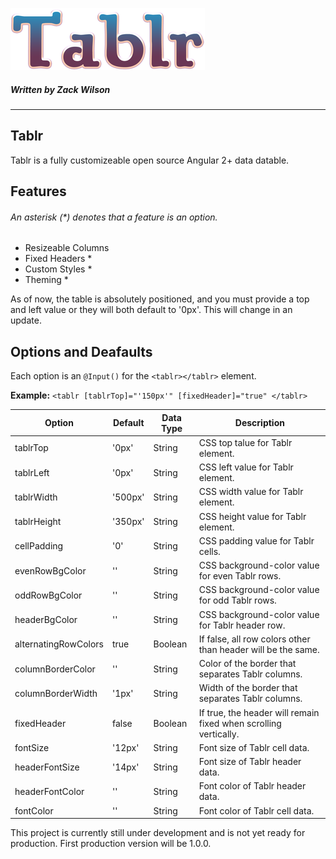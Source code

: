 ![Tablr Logo](https://github.com/Zackazt/Tablr/blob/master/logo.png?raw=true)
##### Written by Zack Wilson
___


## Tablr

Tablr is a fully customizeable open source Angular 2+ data datable. 

## Features
###### An asterisk (*) denotes that a feature is an option.

* Resizeable Columns
* Fixed Headers *
* Custom Styles *
* Theming *

As of now, the table is absolutely positioned, and you must provide a top and left value or they will both default to '0px'. This will change in an update. 

## Options and Deafaults

Each option is an ```@Input()``` for the ```<tablr></tablr>``` element.

**Example:** ```<tablr [tablrTop]="'150px'" [fixedHeader]="true" </tablr>```

|Option               |Default  |Data Type|Description                                                       |
|---------------------|---------|---------|------------------------------------------------------------------|
|tablrTop             |'0px'    |String   |CSS top talue for Tablr element.
|tablrLeft            |'0px'    |String   |CSS left value for Tablr element.
|tablrWidth           |'500px'  |String   |CSS width value for Tablr element.
|tablrHeight          |'350px'  |String   |CSS height value for Tablr element.
|cellPadding          |'0'      |String   |CSS padding value for Tablr cells.
|evenRowBgColor       |''       |String   |CSS background-color value for even Tablr rows.
|oddRowBgColor        |''       |String   |CSS background-color value for odd Tablr rows.
|headerBgColor        |''       |String   |CSS background-color value for Tablr header row.
|alternatingRowColors |true     |Boolean  |If false, all row colors other than header will be the same.
|columnBorderColor    |''       |String   |Color of the border that separates Tablr columns.
|columnBorderWidth    |'1px'    |String   |Width of the border that separates Tablr columns.
|fixedHeader          |false    |Boolean  |If true, the header will remain fixed when scrolling vertically.
|fontSize             |'12px'   |String   |Font size of Tablr cell data.
|headerFontSize       |'14px'   |String   |Font size of Tablr header data.
|headerFontColor      |''       |String   |Font color of Tablr header data.
|fontColor            |''       |String   |Font color of Tablr cell data.

This project is currently still under development and is not yet ready for production. First production version will be 1.0.0.

